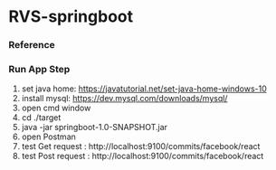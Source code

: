 # RVS-springboot

### Reference

### Run App Step
1. set java home:  https://javatutorial.net/set-java-home-windows-10
2. install mysql: https://dev.mysql.com/downloads/mysql/
2. open cmd window
3. cd ./target
4. java -jar springboot-1.0-SNAPSHOT.jar
5. open Postman
6. test Get request : http://localhost:9100/commits/facebook/react
7. test Post request : http://localhost:9100/commits/facebook/react
